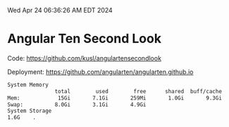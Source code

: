 Wed Apr 24 06:36:26 AM EDT 2024

# Angular Ten Second Look

Code: https://github.com/kusl/angulartensecondlook

Deployment: https://github.com/angularten/angularten.github.io

```bash
System Memory
               total        used        free      shared  buff/cache   available
Mem:            15Gi       7.1Gi       259Mi       1.0Gi       9.3Gi       8.2Gi
Swap:          8.0Gi       3.1Gi       4.9Gi
System Storage
1.6G	.
```
```bash
